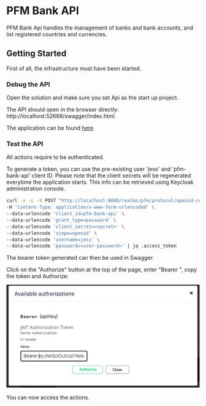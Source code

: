 # PFM Bank API

PFM Bank Api handles the management of banks and bank accounts, and list registered countries and currencies.

## Getting Started

First of all, the infrastructure must have been started. 

### Debug the API

Open the solution and make sure you set Api as the start up project. 

The API should open in the browser directly: http://localhost:52688/swagger/index.html.

The application can be found [here](http://localhost/#/events?filter=Application%20%3D%20'PFM.Api').

### Test the API

All actions require to be authenticated.

To generate a token, you can use the pre-existing user 'jess' and 'pfm-bank-api' client ID. Please note that the client secrets will be regenerated everytime the application starts. This info can be retrieved using Keycloak administration console.

```bash
curl -v -L -X POST "http://localhost:8080/realms/pfm/protocol/openid-connect/token" \
-H 'Content-Type: application/x-www-form-urlencoded' \
--data-urlencode 'client_id=pfm-bank-api' \
--data-urlencode 'grant_type=password' \
--data-urlencode 'client_secret=<secret>' \
--data-urlencode 'scope=openid' \
--data-urlencode 'username=jess' \
--data-urlencode 'password=<user-password>' | jq .access_token
```

The bearer token generated can then be used in Swagger.

Click on the "Authorize" button at the top of the page, enter "Bearer ", copy the token and Authorize:

![](../Documentation/Pictures/API-BearerToken.PNG)

You can now access the actions.